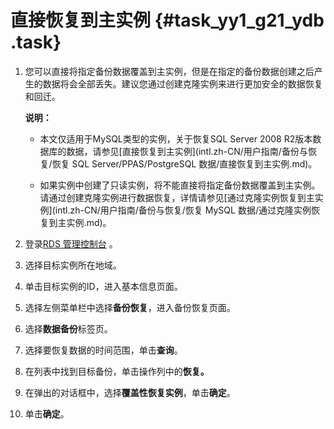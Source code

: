 # 直接恢复到主实例 {#task_yy1_g21_ydb .task}

1.  您可以直接将指定备份数据覆盖到主实例，但是在指定的备份数据创建之后产生的数据将会全部丢失。建议您通过创建克隆实例来进行更加安全的数据恢复和回迁。

    **说明：** 

    -   本文仅适用于MySQL类型的实例，关于恢复SQL Server 2008 R2版本数据库的数据，请参见[直接恢复到主实例](intl.zh-CN/用户指南/备份与恢复/恢复 SQL Server/PPAS/PostgreSQL 数据/直接恢复到主实例.md)。

    -   如果实例中创建了只读实例，将不能直接将指定备份数据覆盖到主实例。请通过创建克隆实例进行数据恢复，详情请参见[通过克隆实例恢复到主实例](intl.zh-CN/用户指南/备份与恢复/恢复 MySQL 数据/通过克隆实例恢复到主实例.md)。

2.   登录[RDS 管理控制台](https://rds.console.aliyun.com/) 。 
3.   选择目标实例所在地域。 
4.   单击目标实例的ID，进入基本信息页面。 
5.   选择左侧菜单栏中选择**备份恢复**，进入备份恢复页面。 
6.   选择**数据备份**标签页。 
7.   选择要恢复数据的时间范围，单击**查询**。 
8.   在列表中找到目标备份，单击操作列中的**恢复。** 
9.   在弹出的对话框中，选择**覆盖性恢复实例**，单击**确定**。 
10.  单击**确定**。 

